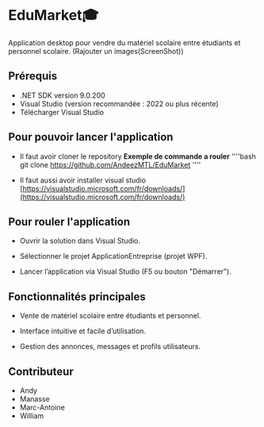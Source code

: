 # EduMarket🎓
Application desktop pour vendre du matériel scolaire entre étudiants et personnel scolaire.
(Rajouter un images(ScreenShot))

## Prérequis

- .NET SDK version 9.0.200
- Visual Studio (version recommandée : 2022 ou plus récente)
- Télécharger Visual Studio

## Pour pouvoir lancer l'application

- Il faut avoir cloner le repository
**Exemple de commande a rouler**
''''bash
git clone  https://github.com/AndeezMTL/EduMarket
''''

- Il faut aussi avoir installer visual studio
[https://visualstudio.microsoft.com/fr/downloads/](https://visualstudio.microsoft.com/fr/downloads/)

## Pour rouler l'application

- Ouvrir la solution dans Visual Studio.

- Sélectionner le projet ApplicationEntreprise (projet WPF).

- Lancer l’application via Visual Studio (F5 ou bouton "Démarrer").

## Fonctionnalités principales

- Vente de matériel scolaire entre étudiants et personnel.

- Interface intuitive et facile d’utilisation.

- Gestion des annonces, messages et profils utilisateurs.

## Contributeur
- Andy
- Manasse
- Marc-Antoine
- William
